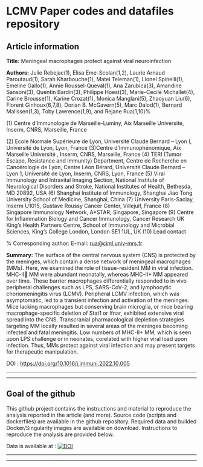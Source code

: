 # LCMV Paper codes and datafiles repository

## Article information

**Title:** Meningeal macrophages protect against viral neuroinfection

**Authors:** Julie Rebejac(1), Elisa Eme-Scolan(1,2), Laurie Arnaud Paroutaud(1), Sarah Kharbouche(1), Matei Teleman(1), Lionel Spinelli(1), Emeline Gallo(1), Annie Roussel-Queval(1), Ana Zarubica(3), Amandine Sansoni(3), Quentin Bardin(3), Philippe Hoest(3), Marie-Cecile Michallet(4), Carine Brousse(1), Karine Crozat(1), Monica Manglani(5), Zhaoyuan Liu(6), Florent Ginhoux(6,7,8),
Dorian B. McGavern(5), Marc Dalod(1), Bernard Malissen(1,3), Toby Lawrence(1,9), and Rejane Rua(1,10)%

(1) Centre d’Immunologie de Marseille-Luminy, Aix Marseille Université, Inserm, CNRS, Marseille, France 

(2) Ecole Normale Supérieure de Lyon, Université Claude Bernard – Lyon I, Université de Lyon, Lyon, France 
(3)Centre d’Immunophénomique, Aix Marseille Université , Inserm, CNRS, Marseille, France 
(4) TERI (Tumor Escape, Resistance and Immunity) Department, Centre de Recherche en Cancérologie de Lyon, Centre Léon Bérard, Université
Claude Bernard – Lyon 1, Université de Lyon, Inserm, CNRS, Lyon, France 
(5) Viral Immunology and Intravital Imaging Section, National Institute of Neurological Disorders and Stroke, National Institutes of Health,
Bethesda, MD 20892, USA
(6) Shanghai Institute of Immunology, Shanghai Jiao Tong University School of Medicine, Shanghai, China
(7) University Paris-Saclay, Inserm U1015, Gustave Roussy Cancer Center, Villejuif, France
(8) Singapore Immunology Network, A*STAR, Singapore, Singapore 
(9) Centre for Inflammation Biology and Cancer Immunology, Cancer Research UK King’s Health Partners Centre, School of Immunology and
Microbial Sciences, King’s College London, London SE1 1UL, UK
(10) Lead contact

% Corresponding author: E-mail: rua@ciml.univ-mrs.fr

**Summary:**
The surface of the central nervous system (CNS) is protected by the meninges, which contain a dense
network of meningeal macrophages (MMs). Here, we examined the role of tissue-resident MM in viral infection. MHC-II MM were abundant neonatally, whereas MHC-II+ MM appeared over time. These barrier macrophages differentially responded to in vivo peripheral challenges such as LPS, SARS-CoV-2, and lymphocytic choriomeningitis virus (LCMV). Peripheral LCMV infection, which was asymptomatic, led to a
transient infection and activation of the meninges. Mice lacking macrophages but conserving brain microglia,
or mice bearing macrophage-specific deletion of Stat1 or Ifnar, exhibited extensive viral spread into the CNS.
Transcranial pharmacological depletion strategies targeting MM locally resulted in several areas of the
meninges becoming infected and fatal meningitis. Low numbers of MHC-II+ MM, which is seen upon LPS
challenge or in neonates, corelated with higher viral load upon infection. Thus, MMs protect against viral
infection and may present targets for therapeutic manipulation.

DOI : https://doi.org/10.1016/j.immuni.2022.10.005

---
---

## Goal of the github
This github project contains the instructions and material to reproduce the analysis reported in the article (and more).
Source code (scripts and dockerfiles) are available in the github repository. Required data and builded Docker/Singularity images are available on download. Instructions to reproduce the analysis are provided below.

Data is available at :
[![DOI](https://zenodo.org/badge/424171562.svg)](https://zenodo.org/badge/latestdoi/424171562)




---
---